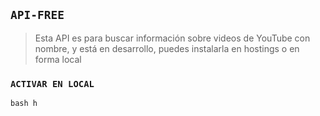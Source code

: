 ## `API-FREE`


> Esta API es para buscar información sobre videos de YouTube con nombre, y está en desarrollo, puedes instalarla en hostings o en forma local 


### `ACTIVAR EN LOCAL`

``bash
h
``
